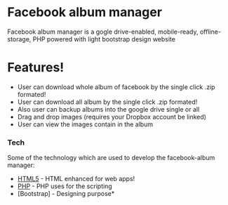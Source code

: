 #  Facebook album manager


Facebook album manager is a gogle drive-enabled, mobile-ready, offline-storage, PHP powered with light bootstrap design website


# Features!

  - User can download whole album of facebook by the single click .zip formated!
  - User can download all album by the single click .zip formated!
  - Also user can backup albums into the google drive single or all
  - Drag and drop images (requires your Dropbox account be linked)
  - User can view the images contain in the album



### Tech

Some of the technology which are used to develop the facebook-album manager:

* [HTML5](html5.org) - HTML enhanced for web apps!
* [PHP](php.net/) - PHP uses for the scripting
* [Bootstrap] - Designing purpose* 
